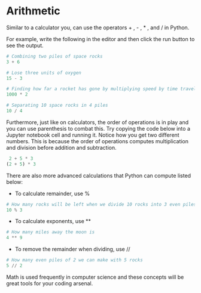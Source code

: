 # Arithmetic

Similar to a calculator you, can use the operators + , - , * , and / in Python.

For example, write the following in the editor and then click the run button to see the output.

```python
# Combining two piles of space rocks
3 + 6
```

```python
# Lose three units of oxygen
15 - 3
```

```python
# Finding how far a rocket has gone by multiplying speed by time travelling
1000 * 2
```

```python
# Separating 10 space rocks in 4 piles
10 / 4
```

Furthermore, just like on calculators, the order of operations is in play and you can use parenthesis to combat this.
Try copying the code below into a Jupyter notebook cell and running it. Notice how you get two different numbers.
This is because the order of operations computes multiplication and division before addition and subtraction.

```python
 2 + 5 * 3
(2 + 5) * 3
```

There are also more advanced calculations that Python can compute listed below:

- To calculate remainder, use %

```python
# How many rocks will be left when we divide 10 rocks into 3 even piles
10 % 3
```

- To calculate exponents, use **

```python
# How many miles away the moon is
4 ** 9
```

- To remove the remainder when dividing, use //

```python
# How many even piles of 2 we can make with 5 rocks
5 // 2
```

Math is used frequently in computer science and these concepts will be great tools for your coding arsenal.
